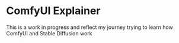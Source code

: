 # ComfyUI Explainer

This is a work in progress and reflect my journey trying to learn how ComfyUI and Stable Diffusion work